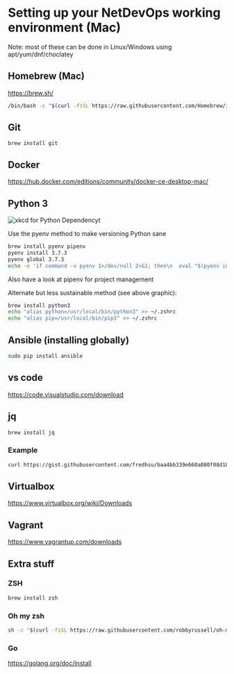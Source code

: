 # Setting up your NetDevOps working environment (Mac)

Note: most of these can be done in Linux/Windows using apt/yum/dnf/choclatey

## Homebrew (Mac)

<https://brew.sh/>

```bash
/bin/bash -c "$(curl -fsSL https://raw.githubusercontent.com/Homebrew/install/master/install.sh)"
```

## Git

`brew install git`

## Docker

<https://hub.docker.com/editions/community/docker-ce-desktop-mac/>

## Python 3

![xkcd for Python Dependencyt](https://imgs.xkcd.com/comics/python_environment.png)

Use the pyenv method to make versioning Python sane

```bash
brew install pyenv pipenv
pyenv install 3.7.3
pyenv global 3.7.3
echo -e 'if command -v pyenv 1>/dev/null 2>&1; then\n  eval "$(pyenv init -)"\nfi' >> ~/.zshrc
```

Also have a look at pipenv for project management

Alternate but less sustainable method (see above graphic):

```bash
brew install python3
echo "alias python=/usr/local/bin/python3" >> ~/.zshrc
echo "alias pip=/usr/local/bin/pip3" >> ~/.zshrc 
```

## Ansible (installing globally)

```bash
sudo pip install ansible
```

## vs code

<https://code.visualstudio.com/download>

## jq

```bash
brew install jq
```

### Example

```bash
curl https://gist.githubusercontent.com/fredhsu/baa4bb339e660a080f08d185718fa728/raw/f9c4b69c31758d853eac7a40ff8a3aece97abeec/showver.json | jq '.result[0].systemMacAddress'
```

## Virtualbox

<https://www.virtualbox.org/wiki/Downloads>

## Vagrant

<https://www.vagrantup.com/downloads>

## Extra stuff

### ZSH

```bash
brew install zsh
```

### Oh my zsh

```bash
sh -c "$(curl -fsSL https://raw.githubusercontent.com/robbyrussell/oh-my-zsh/master/tools/install.sh)"
```

### Go

<https://golang.org/doc/install>
